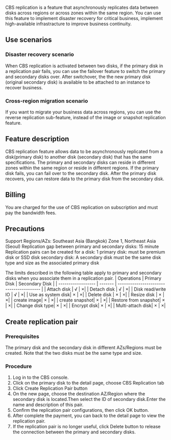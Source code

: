 CBS replication is a feature that asynchronously replicates data between disks across regions or across zones within the same region. You can use this feature to implement disaster recovery for critical business, implement high-available infrastracture to improve business continuity.

## Use scenarios

### Disaster recovery scenario
When CBS replication is activated between two disks, if the primary disk in a replication pair fails, you can use the failover feature to switch the primary and secondary disks over. After switchover, the the new primary disk (original secondary disk) is available to be attached to an instance to recover business.

### Cross-region migration scenario
If you want to migrate your business data across regions, you can use the reverse replication sub-feature, instead of the image or snapshot replication feature.

## Feature description
CBS replication feature allows data to be asynchronously replicated from a disk(primary disk) to another disk (secondary disk) that has the same specifications. The primary and secondary disks can reside in different zones within the same region or reside in different regions. If the primary disk fails, you can fail over to the secondary disk. After the primary disk recovers, you can restore data to the primary disk from the secondary disk.

## Billing
You are charged for the use of CBS replication on subscription and must pay the bandwidth fees.

## Precautions
Support Regions/AZs: Southeast Asia (Bangkok) Zone 1, Northeast Asia (Seoul)
Replication gap between primary and secondary disks: 15 minute
Replication pairs can be created for a disk: 1
primary disk: must be premium disk or SSD disk
secondary disk:	A secondary disk must be the same disk type and size as the associated primary disk

The limits described in the following table apply to primary and secondary disks when you associate them in a replication pair.
| Operations              | Primary Disk  | Secondary Disk |
| ------------------ | ------- | ---------------------------------------- |
| Attach disk     | √ | ×|
| Detach disk      | √ | ×|
| Disk read/write IO |  √ | ×|
| Use as system disk|  × | ×|
| Delete disk |  × | ×|
| Resize disk |  × | ×|
| create image| × | ×|
| create snapshot| × | ×|
| Restore from snapshot|  × | ×|
| Change disk type|  × | ×|
| Encrypt disk|  × | ×|
| Multi-attach disk|  × | ×|

## Create replication pair

### Prerequisites
The primary disk and the secondary disk in different AZs/Regions must be created. Note that the two disks must be the same type and size. 
### Procedure
1. Log in to the CBS console.
2. Click on the primary disk to the detail page, choose CBS Replication tab
3. Click Create Replication Pair button
4. On the new page, choose the destination AZ/Region where the secondary disk is located.Then select the ID of secondary disk.Enter the name and description of this pair.
5. Confirm the replication pair configurations, then click OK button.
6. After complete the payment, you can back to the detail page to view the replication pair.
7. If the replication pair is no longer useful, click Delete button to release the connection between the primary and secondary disks.